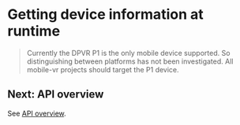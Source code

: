 # Getting device information at runtime

> Currently the DPVR P1 is the only mobile device supported. So distinguishing between platforms has not been investigated. All mobile-vr projects should target the P1 device.

## Next: API overview

See [API overview](/docs/api-overview.md).
